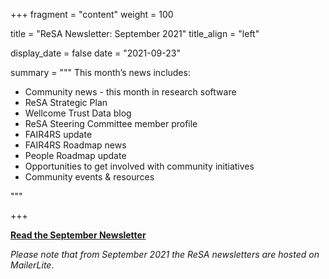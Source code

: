 +++
fragment = "content"
weight = 100

title = "ReSA Newsletter: September 2021"
title_align = "left"

display_date = false
date = "2021-09-23"

summary = """
This month’s news includes:

* Community news - this month in research software
* ReSA Strategic Plan
* Wellcome Trust Data blog
* ReSA Steering Committee member profile
* FAIR4RS update
* FAIR4RS Roadmap news
* People Roadmap update
* Opportunities to get involved with community initiatives
* Community events & resources

"""

+++


**[Read the September Newsletter](https://preview.mailerlite.com/t7l9n6)**


_Please note that from September 2021 the ReSA newsletters are hosted on MailerLite_.
